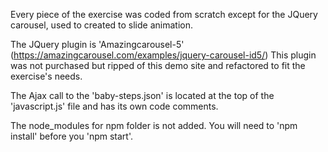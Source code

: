 
Every piece of the exercise was coded from scratch except for the JQuery carousel, used to created to slide animation.

The JQuery plugin is 'Amazingcarousel-5' (https://amazingcarousel.com/examples/jquery-carousel-id5/)
This plugin was not purchased but ripped of this demo site and refactored to fit the exercise's needs.

The Ajax call to the 'baby-steps.json' is located at the top of the 'javascript.js' file and has its own code comments.

The node_modules for npm folder is not added. You will need to 'npm install' before you 'npm start'.
